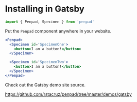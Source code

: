 # Installing in Gatsby

```js
import { Penpad, Specimen } from 'penpad'
```

Put the `Penpad` component anywhere in your website.

```jsx
<Penpad>
  <Specimen id='SpecimenOne'>
    <button>I am a button!</button>
  </Specimen>

  <Specimen id='SpecimenTwo'>
    <button>I am a button!</button>
  </Specimen>
</Penpad>
```

Check out the Gatsby demo site source.

https://github.com/rstacruz/penpad/tree/master/demos/gatsby
